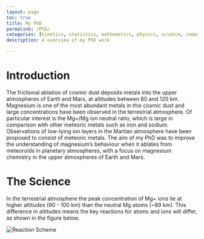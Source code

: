 ```yaml
---
layout: page
toc: true
title: My PhD
permalink: /PhD/
categories: [kinetics, statistics, mathematics, physics, science, computer modelling]
description: A overview of my PhD work

---
```


# Introduction

The frictional ablation of cosmic dust deposits metals into the upper atmospheres of Earth and Mars, at altitudes between 80 and 120 km. Magnesium is one of the most abundant metals in this cosmic dust and large concentrations have been observed in the terrestrial atmosphere. Of particular interest is the Mg+/Mg ion neutral ratio, which is large in comparison with other meteoric metals such as iron and sodium.   Observations of low-lying ion layers in the Martian atmosphere have been proposed to consist of meteoric metals.
The aim of my PhD was to improve the understanding of magnesium’s behaviour when it ablates from meteoroids in planetary atmospheres, with a focus on magnesium chemistry in the upper atmospheres of Earth and Mars.  

# The Science

In the terrestrial atmosphere the peak concentration of Mg+ ions  lie at higher altitudes (90 - 100 km) than the neutral Mg atoms (~89 km).   This difference in altitudes means the key reactions for atoms and ions will differ, as shown in the figure below. 
 
![]({{site.baseurl}}/images/reactscheme.png "Reaction Scheme")


